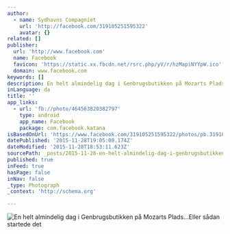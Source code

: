 ```yaml
---
author:
  - name: Sydhavns Compagniet
    url: 'http://facebook.com/319105251595322'
    avatar: {}
related: []
publisher:
  url: 'http://www.facebook.com'
  name: Facebook
  favicon: 'https://static.xx.fbcdn.net/rsrc.php/yV/r/hzMapiNYYpW.ico'
  domain: www.facebook.com
keywords: []
description: En helt almindelig dag i Genbrugsbutikken på Mozarts Plads...Eller sådan startede det
inLanguage: da
title: ''
app_links:
  - url: 'fb://photo/464563820382797'
    type: android
    app_name: Facebook
    package: com.facebook.katana
isBasedOnUrl: 'https://www.facebook.com/319105251595322/photos/pb.319105251595322.-2207520000.1448736538./464563820382797/?type=3&src=https%3A%2F%2Fscontent-arn2-1.xx.fbcdn.net%2Fhphotos-xfa1%2Ft31.0-8%2F12248146_464563820382797_8652636004112417979_o.jpg&smallsrc=https%3A%2F%2Fscontent-arn2-1.xx.fbcdn.net%2Fhphotos-xfa1%2Fv%2Ft1.0-9%2F12289462_464563820382797_8652636004112417979_n.jpg%3Foh%3Db893d5b3cb89b4b4b432d6f818e1094c%26oe%3D56D7DBD1&size=1360%2C2048&fbid=464563820382797'
datePublished: '2015-11-28T19:05:00.174Z'
dateModified: '2015-11-28T18:53:11.623Z'
sourcePath: _posts/2015-11-28-en-helt-almindelig-dag-i-genbrugsbutikken-pa-mozarts-plads.md
published: true
inFeed: true
hasPage: false
inNav: false
_type: Photograph
_context: 'http://schema.org'

---
```

![En helt almindelig dag i Genbrugsbutikken på Mozarts Plads&period;&period;&period;Eller sådan startede det](https://scontent.xx.fbcdn.net/hphotos-xfa1/t31.0-8/s720x720/12248146_464563820382797_8652636004112417979_o.jpg)